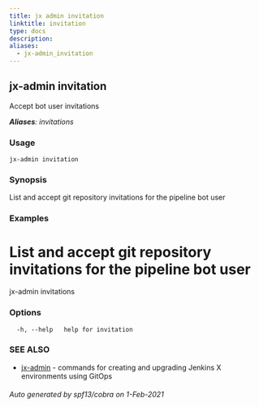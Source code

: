 ```yaml
---
title: jx admin invitation
linktitle: invitation
type: docs
description: 
aliases:
  - jx-admin_invitation
---
```


## jx-admin invitation

Accept bot user invitations

***Aliases**: invitations*

### Usage

```
jx-admin invitation
```

### Synopsis

List and accept git repository invitations for the pipeline bot user

### Examples

  # List and accept git repository invitations for the pipeline bot user
  jx-admin invitations

### Options

```
  -h, --help   help for invitation
```

### SEE ALSO

* [jx-admin](..)	 - commands for creating and upgrading Jenkins X environments using GitOps

###### Auto generated by spf13/cobra on 1-Feb-2021
